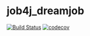 # job4j_dreamjob

[![Build Status](https://app.travis-ci.com/DlNZzz/job4j_grabber.svg?branch=master)](https://app.travis-ci.com/github/DlNZzz/job4j_dreamjob)
[![codecov](https://codecov.io/gh/DlNZzz/job4j_grabber/branch/master/graph/badge.svg?token=LGGZ49EZFI)](https://codecov.io/gh/DlNZzz/job4j_dreamjob)
